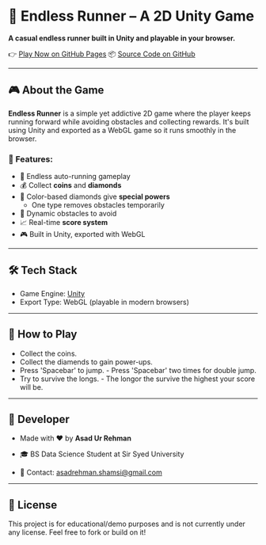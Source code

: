 # 🏃 Endless Runner – A 2D Unity Game

**A casual endless runner built in Unity and playable in your browser.**

👉 [Play Now on GitHub Pages](https://github.com/Asad-Ur-R/Endless-Runner-Game)
📦 [Source Code on GitHub](https://github.com/yourusername/unity-endless-runner)

---

## 🎮 About the Game

**Endless Runner** is a simple yet addictive 2D game where the player keeps running forward while avoiding obstacles and collecting rewards. It's built using Unity and exported as a WebGL game so it runs smoothly in the browser.

### 🌟 Features:
- 🚀 Endless auto-running gameplay
- 💰 Collect **coins** and **diamonds**
- 💎 Color-based diamonds give **special powers**
  - One type removes obstacles temporarily
- 🧱 Dynamic obstacles to avoid
- 📈 Real-time **score system**
- 🎮 Built in Unity, exported with WebGL

---

## 🛠 Tech Stack

- Game Engine: [Unity](https://unity.com/)
- Export Type: WebGL (playable in modern browsers)

---

## 🚀 How to Play

- Collect the coins.
- Collect the diamends to gain power-ups.
- Press 'Spacebar' to jump. - Press 'Spacebar' two times for double jump.
- Try to survive the longs. - The longor the survive the highest your score will be.

---

## 👤 Developer

- Made with ❤️ by **Asad Ur Rehman**
- 🎓 BS Data Science Student at Sir Syed University
  
- 📧 Contact: asadrehman.shamsi@gmail.com
  
---

## 📄 License

This project is for educational/demo purposes and is not currently under any license. Feel free to fork or build on it!

